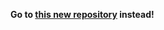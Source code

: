 **Go to [this new repository](https://github.com/Dansoftowner/life-or-death_graduation-task) instead!**
